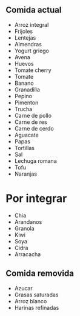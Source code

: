 ## Comida actual
- Arroz integral
- Frijoles
- Lentejas
- Almendras
- Yogurt griego
- Avena
- Huevos
- Tomate cherry
- Tomate
- Banano
- Granadilla
- Pepino
- Pimenton
- Trucha
- Carne de pollo
- Carne de res
- Carne de cerdo
- Aguacate
- Papas
- Tortillas
- Sal
- Lechuga romana
- Tofu
- Naranjas
# Por integrar
- Chia
- Arandanos
- Granola
- Kiwi
- Soya
- Cidra
- Arracacha

## Comida removida
- Azucar
- Grasas saturadas
- Arroz blanco
- Harinas refinadas
